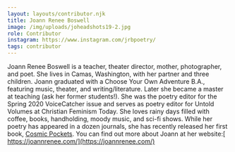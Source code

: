 ```yaml
---
layout: layouts/contributor.njk
title: Joann Renee Boswell
image: /img/uploads/joheadshots19-2.jpg
role: Contributor
instagram: https://www.instagram.com/jrbpoetry/
tags: contributor
---
```

Joann Renee Boswell is a teacher, theater director, mother, photographer, and poet. She lives in Camas, Washington, with her partner and three children. Joann graduated with a Choose Your Own Adventure B.A., featuring music, theater, and writing/literature. Later she became a master at teaching (ask her former students!). She was the poetry editor for the Spring 2020 VoiceCatcher issue and serves as poetry editor for Untold Volumes at Christian Feminism Today. She loves rainy days filled with coffee, books, handholding, moody music, and sci-fi shows. While her poetry has appeared in a dozen journals, she has recently released her first book, [Cosmic Pockets](https://joannrenee.com/cosmic-pockets/). You can find out more about Joann at her website:[ https://joannrenee.com/](https://joannrenee.com/)